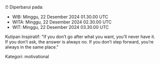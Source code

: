 ⏰ Diperbarui pada:
- WIB: Minggu, 22 Desember 2024 01.30.00 UTC
- WITA: Minggu, 22 Desember 2024 02.30.00 UTC
- WIT: Minggu, 22 Desember 2024 03.30.00 UTC

Kutipan Inspiratif:
"If you don’t go after what you want, you’ll never have it. If you don’t ask, the answer is always no. If you don’t step forward, you’re always in the same place."


Kategori: motivational

